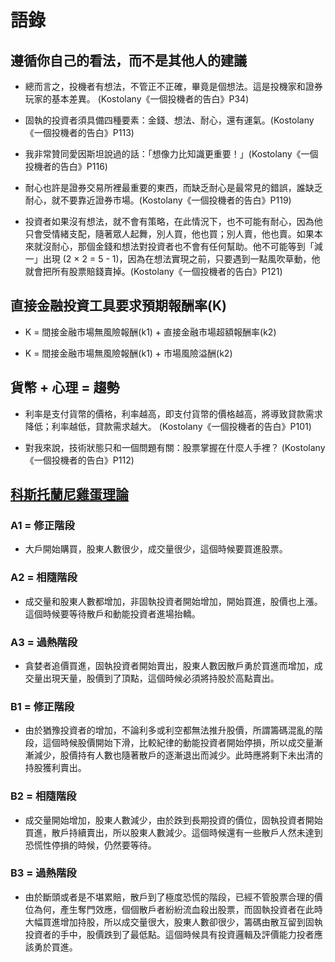 # 語錄

## 遵循你自己的看法，而不是其他人的建議

* 總而言之，投機者有想法，不管正不正確，畢竟是個想法。這是投機家和證券玩家的基本差異。 (Kostolany《一個投機者的告白》P34)

* 固執的投資者須具備四種要素：金錢、想法、耐心，還有運氣。(Kostolany《一個投機者的告白》P113)

* 我非常贊同愛因斯坦說過的話：「想像力比知識更重要！」(Kostolany《一個投機者的告白》P116)

* 耐心也許是證券交易所裡最重要的東西，而缺乏耐心是最常見的錯誤，誰缺乏耐心，就不要靠近證券市場。(Kostolany《一個投機者的告白》P119)

* 投資者如果沒有想法，就不會有策略，在此情況下，也不可能有耐心，因為他只會受情緒支配，隨著眾人起舞，別人買，他也買；別人賣，他也賣。如果本來就沒耐心，那個金錢和想法對投資者也不會有任何幫助。他不可能等到「減一」出現 (2 × 2 = 5 - 1)，因為在想法實現之前，只要遇到一點風吹草動，他就會把所有股票賠錢賣掉。(Kostolany《一個投機者的告白》P121)

## 直接金融投資工具要求預期報酬率(K)

* K = 間接金融市場無風險報酬(k1) + 直接金融市場超額報酬率(k2)

* K = 間接金融市場無風險報酬(k1) + 市場風險溢酬(k2)

## 貨幣 + 心理 = 趨勢

* 利率是支付貨幣的價格，利率越高，即支付貨幣的價格越高，將導致貸款需求降低；利率越低，貸款需求越大。 (Kostolany《一個投機者的告白》P101)

* 對我來說，技術狀態只和一個問題有關：股票掌握在什麼人手裡？ (Kostolany《一個投機者的告白》P112)

## [科斯托蘭尼雞蛋理論](http://onesky.pixnet.net/blog/post/29336190-%E8%AD%89%E5%88%B8%E6%8A%95%E8%B3%87%E5%88%86%E6%9E%90%E5%85%A5%E9%96%80%E7%B1%8C%E7%A2%BC%E5%88%86%E6%9E%90%E2%80%94%E7%A7%91%E6%96%AF%E6%89%98%E8%98%AD%E5%B0%BC%E7%9A%84%E9%9B%9E)

### A1 = 修正階段

* 大戶開始購買，股東人數很少，成交量很少，這個時候要買進股票。

### A2 = 相隨階段

* 成交量和股東人數都增加，非固執投資者開始增加，開始買進，股價也上漲。這個時候要等待散戶和動能投資者進場抬轎。

### A3 = 過熱階段

* 貪婪者追價買進，固執投資者開始賣出，股東人數因散戶勇於買進而增加，成交量出現天量，股價到了頂點，這個時候必須將持股於高點賣出。

### B1 = 修正階段

* 由於猶豫投資者的增加，不論利多或利空都無法推升股價，所謂籌碼混亂的階段，這個時候股價開始下滑，比較紀律的動能投資者開始停損，所以成交量漸漸減少，股價持有人數也隨著散戶的逐漸退出而減少。此時應將剩下未出清的持股獲利賣出。

### B2 = 相隨階段

* 成交量開始增加，股東人數減少，由於跌到長期投資的價位，固執投資者開始買進，散戶持續賣出，所以股東人數減少。這個時候還有一些散戶人然未達到恐慌性停損的時候，仍然要等待。

### B3 = 過熱階段

* 由於斷頭或者是不堪累賠，散戶到了極度恐慌的階段，已經不管股票合理的價位為何，產生奪門效應，個個散戶者紛紛流血殺出股票，而固執投資者在此時大幅買進增加持股，所以成交量很大，股東人數卻很少，籌碼由散互留到固執投資者的手中，股價跌到了最低點。這個時候具有投資邏輯及評價能力投者應該勇於買進。

